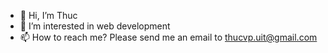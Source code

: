 - 👋 Hi, I’m Thuc
- 👀 I’m interested in web development
- 📫 How to reach me? Please send me an email to thucvp.uit@gmail.com

<!---
thucvp-uit/thucvp-uit is a ✨ special ✨ repository because its `README.md` (this file) appears on your GitHub profile.
You can click the Preview link to take a look at your changes.
--->
